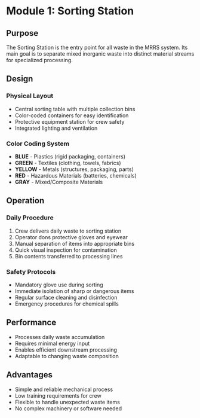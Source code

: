 # Module 1: Sorting Station

## Purpose
The Sorting Station is the entry point for all waste in the MRRS system. Its main goal is to separate mixed inorganic waste into distinct material streams for specialized processing.

## Design

### Physical Layout
- Central sorting table with multiple collection bins
- Color-coded containers for easy identification
- Protective equipment station for crew safety
- Integrated lighting and ventilation

### Color Coding System
- **BLUE** - Plastics (rigid packaging, containers)
- **GREEN** - Textiles (clothing, towels, fabrics)  
- **YELLOW** - Metals (structures, packaging, parts)
- **RED** - Hazardous Materials (batteries, chemicals)
- **GRAY** - Mixed/Composite Materials

## Operation

### Daily Procedure
1. Crew delivers daily waste to sorting station
2. Operator dons protective gloves and eyewear
3. Manual separation of items into appropriate bins
4. Quick visual inspection for contamination
5. Bin contents transferred to processing lines

### Safety Protocols
- Mandatory glove use during sorting
- Immediate isolation of sharp or dangerous items
- Regular surface cleaning and disinfection
- Emergency procedures for chemical spills

## Performance
- Processes daily waste accumulation
- Requires minimal energy input
- Enables efficient downstream processing
- Adaptable to changing waste composition

## Advantages
- Simple and reliable mechanical process
- Low training requirements for crew
- Flexible to handle unexpected waste items
- No complex machinery or software needed
